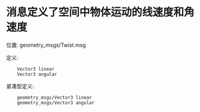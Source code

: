 # 消息定义了空间中物体运动的线速度和角速度

位置: geometry_msgs/Twist.msg

定义:

		Vector3 linear
		Vector3 angular

紧凑型定义:

		geometry_msgs/Vector3 linear
		geometry_msgs/Vector3 angular
